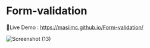 # Form-validation

🔗Live Demo : https://masiimc.github.io/Form-validation/

![Screenshot (13)](https://user-images.githubusercontent.com/116202175/232249394-a2b4f814-d61a-4bb2-84cd-164e45bc393a.png)
